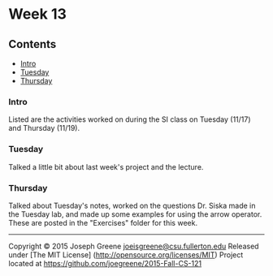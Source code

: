 # Week 13

## Contents
- [Intro](#intro)
- [Tuesday](#tuesday)
- [Thursday](#thursday)

### Intro
Listed are the activities worked on during the SI class on Tuesday (11/17) and Thursday (11/19).

### Tuesday
Talked a little bit about last week's project and the lecture.

### Thursday
Talked about Tuesday's notes, worked on the questions Dr. Siska made in the Tuesday lab, and 
made up some examples for using the arrow operator. These are posted in the "Exercises" 
folder for this week.

-------------------------------------------------------------------------------

Copyright &copy; 2015 Joseph Greene <joeisgreene@csu.fullerton.edu>
Released under [The MIT License] (http://opensource.org/licenses/MIT)
Project located at <https://github.com/joegreene/2015-Fall-CS-121>
